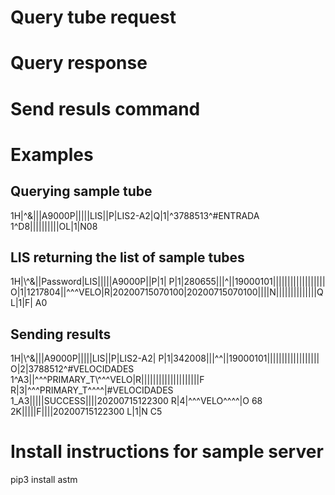 # Query tube request

# Query response

# Send resuls command

# Examples

## Querying sample tube

<STX>1H|\^&|||A9000P|||||LIS||P|LIS2-A2|<CR>Q|1|^3788513^#ENTRADA 1^D8||||||||||O<CR>L|1|N<CR><CR><ETX>08<CR><LF>

## LIS returning the list of sample tubes

<STX>
  1H|\^&||Password|LIS|||||A9000P||P|1|<CR>
  P|1|280655|||^||19000101||||||||||||||||||<CR>
  O|1|1217804||^^^VELO|R|20200715070100|20200715070100||||N||||||||||||||Q<CR>
  L|1|F|<CR>
<ETX>A0<CR><LF>


## Sending results

<STX>
  1H|\^&|||A9000P|||||LIS||P|LIS2-A2|<CR>
  P|1|342008|||^^||19000101||||||||||||||||||<CR>
  O|2|3788512^#VELOCIDADES 1^A3||^^^PRIMARY_T\^^^VELO|R||||||||||||||||||||F<CR>
  R|3|^^^PRIMARY_T^^^^|#VELOCIDADES 1_A3|||||SUCCESS||||20200715122300<CR>
  R|4|^^^VELO^^^^|O
<ETB>68<CR><LF>
<STX>
  2K|||||F||||20200715122300<CR>
  L|1|N<CR><CR>
<ETX>C5<CR><LF>


# Install instructions for sample server

pip3 install astm

